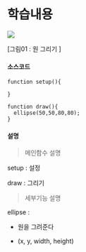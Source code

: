 # 학습내용

![](https://https://raw.githubusercontent.com/wonsama/p5js_tutorial/master/tutorials/180712_first_sketch/img01.png)

[그림01 : 원 그리기 ]

#### 소스코드

```
function setup(){
  
}

function draw(){
  ellipse(50,50,80,80); 
}
```

#### 설명

> 메인함수 설명 

setup : 설정

draw : 그리기

> 세부기능 설명

ellipse : 

* 원을 그려준다

* (x, y, width, height)

